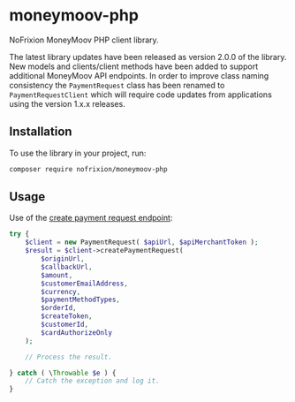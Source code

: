 # moneymoov-php #

NoFrixion MoneyMoov PHP client library. 

The latest library updates have been released as version 2.0.0 of the library. New models and clients/client methods have been added to support additional MoneyMoov API endpoints. In order to improve class naming consistency the `PaymentRequest` class has been renamed to `PaymentRequestClient` which will require code updates from applications using the version 1.x.x releases.

## Installation ##

To use the library in your project, run:

```bash
composer require nofrixion/moneymoov-php
```

## Usage ##

Use of the [create payment request endpoint](https://docs.nofrixion.com/reference/post_api-v1-paymentrequests):

```php
try {
    $client = new PaymentRequest( $apiUrl, $apiMerchantToken );
    $result = $client->createPaymentRequest(
        $originUrl,
        $callbackUrl,
        $amount,
        $customerEmailAddress,
        $currency,
        $paymentMethodTypes,
        $orderId,
        $createToken,
        $customerId,
        $cardAuthorizeOnly
    );

    // Process the result.

} catch ( \Throwable $e ) {
    // Catch the exception and log it.
}
```
